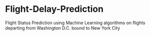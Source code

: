 # Flight-Delay-Prediction
Flight Status Prediction using Machine Learning algorithms on flights departing from Washington D.C. bound to New York City
